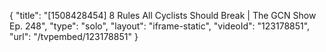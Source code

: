 {
    "title": "[1508428454] 8 Rules All Cyclists Should Break | The GCN Show Ep. 248",
    "type": "solo",
    "layout": "iframe-static",
    "videoId": "123178851",
    "url": "\/tvpembed\/123178851"
}